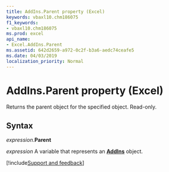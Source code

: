 ```yaml
---
title: AddIns.Parent property (Excel)
keywords: vbaxl10.chm186075
f1_keywords:
- vbaxl10.chm186075
ms.prod: excel
api_name:
- Excel.AddIns.Parent
ms.assetid: 642d2659-a972-0c2f-b3a6-aedc74ceafe5
ms.date: 04/03/2019
localization_priority: Normal
---
```



# AddIns.Parent property (Excel)

Returns the parent object for the specified object. Read-only.


## Syntax

_expression_.**Parent**

_expression_ A variable that represents an **[AddIns](Excel.AddIns.md)** object.




[!include[Support and feedback](~/includes/feedback-boilerplate.md)]